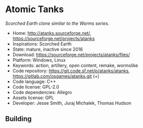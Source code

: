 # Atomic Tanks

_Scorched Earth clone similar to the Worms series._

- Home: http://atanks.sourceforge.net/, https://sourceforge.net/projects/atanks
- Inspirations: Scorched Earth
- State: mature, inactive since 2016
- Download: https://sourceforge.net/projects/atanks/files/
- Platform: Windows, Linux
- Keywords: action, artillery, open content, remake, wormslike
- Code repository: https://git.code.sf.net/p/atanks/atanks, https://gitlab.com/osgames/atanks.git (+)
- Code language: C++
- Code license: GPL-2.0
- Code dependencies: Allegro
- Assets license: GPL
- Developer: Jesse Smith, Juraj Michalek, Thomas Hudson

## Building


